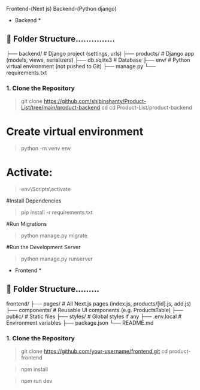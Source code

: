Frontend-(Next js)
Backend-(Python django)


* Backend *
 ## 📁 Folder Structure...............
 
├── backend/ # Django project (settings, urls)
├── products/ # Django app (models, views, serializers)
├── db.sqlite3 # Database
├── env/ # Python virtual environment (not pushed to Git)
├── manage.py
└── requirements.txt

### 1. Clone the Repository

> git clone https://github.com/shibinshanty/Product-List/tree/main/product-backend
> cd cd Product-List/product-backend

# Create virtual environment
> python -m venv env

 # Activate:
> env\Scripts\activate

 #Install Dependencies
 > pip install -r requirements.txt

#Run Migrations
> python manage.py migrate

#Run the Development Server
> python manage.py runserver


* Frontend *
 ## 📁 Folder Structure.........
 
 frontend/
├── pages/ # All Next.js pages (index.js, products/[id].js, add.js)
├── components/ # Reusable UI components (e.g. ProductsTable)
├── public/ # Static files
├── styles/ # Global styles if any
├── .env.local # Environment variables
├── package.json
└── README.md

### 1. Clone the Repository
> git clone https://github.com/your-username/frontend.git
> cd  product-frontend

> npm install

> npm run dev         


  

 
